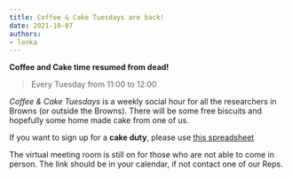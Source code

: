 ```yaml
---
title: Coffee & Cake Tuesdays are back!
date: 2021-10-07
authors:
- lenka
---
```


**Coffee and Cake time resumed from dead!**

> Every Tuesday from 11:00 to 12:00

*Coffee & Cake Tuesdays* is a weekly social hour for all the researchers in Browns (or outside the Browns). 
There will be some free biscuits and hopefully some home made cake from one of us.



If you want to sign up for a **cake duty**, please use [this spreadsheet](https://uob.sharepoint.com/:x:/t/grp-ggy-postgrad/ERpGOEU8bsNOgFEL_gkSDFQB7jrVAevExFCktF86GZVAFA?e=Ri724f)



The virtual meeting room is still on for those who are not able to come in person. The link should be in your calendar, if not contact one of our Reps.